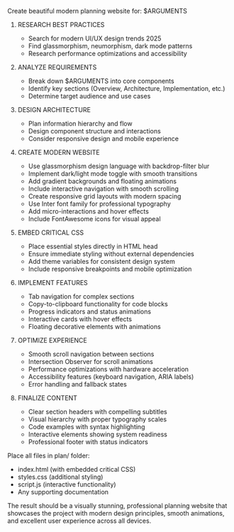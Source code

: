 Create beautiful modern planning website for: $ARGUMENTS

1. RESEARCH BEST PRACTICES
   - Search for modern UI/UX design trends 2025
   - Find glassmorphism, neumorphism, dark mode patterns
   - Research performance optimizations and accessibility

2. ANALYZE REQUIREMENTS
   - Break down $ARGUMENTS into core components
   - Identify key sections (Overview, Architecture, Implementation, etc.)
   - Determine target audience and use cases

3. DESIGN ARCHITECTURE
   - Plan information hierarchy and flow
   - Design component structure and interactions
   - Consider responsive design and mobile experience

4. CREATE MODERN WEBSITE
   - Use glassmorphism design language with backdrop-filter blur
   - Implement dark/light mode toggle with smooth transitions
   - Add gradient backgrounds and floating animations
   - Include interactive navigation with smooth scrolling
   - Create responsive grid layouts with modern spacing
   - Use Inter font family for professional typography
   - Add micro-interactions and hover effects
   - Include FontAwesome icons for visual appeal

5. EMBED CRITICAL CSS
   - Place essential styles directly in HTML head
   - Ensure immediate styling without external dependencies
   - Add theme variables for consistent design system
   - Include responsive breakpoints and mobile optimization

6. IMPLEMENT FEATURES
   - Tab navigation for complex sections
   - Copy-to-clipboard functionality for code blocks
   - Progress indicators and status animations
   - Interactive cards with hover effects
   - Floating decorative elements with animations

7. OPTIMIZE EXPERIENCE
   - Smooth scroll navigation between sections
   - Intersection Observer for scroll animations
   - Performance optimizations with hardware acceleration
   - Accessibility features (keyboard navigation, ARIA labels)
   - Error handling and fallback states

8. FINALIZE CONTENT
   - Clear section headers with compelling subtitles
   - Visual hierarchy with proper typography scales
   - Code examples with syntax highlighting
   - Interactive elements showing system readiness
   - Professional footer with status indicators

Place all files in plan/ folder:
- index.html (with embedded critical CSS)
- styles.css (additional styling)
- script.js (interactive functionality)
- Any supporting documentation

The result should be a visually stunning, professional planning website that showcases the project with modern design principles, smooth animations, and excellent user experience across all devices.
